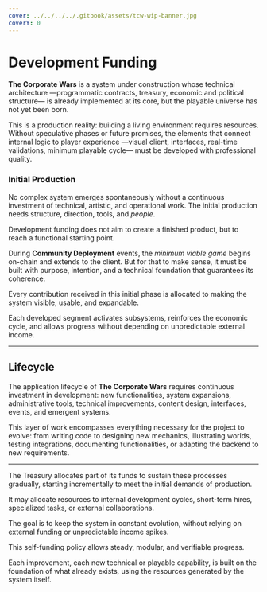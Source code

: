 ```yaml
---
cover: ../../../../.gitbook/assets/tcw-wip-banner.jpg
coverY: 0
---
```


# Development Funding

**The Corporate Wars** is a system under construction whose technical architecture —programmatic contracts, treasury, economic and political structure— is already implemented at its core, but the playable universe has not yet been born.

This is a production reality: building a living environment requires resources. Without speculative phases or future promises, the elements that connect internal logic to player experience —visual client, interfaces, real-time validations, minimum playable cycle— must be developed with professional quality.

### Initial Production

No complex system emerges spontaneously without a continuous investment of technical, artistic, and operational work. The initial production needs structure, direction, tools, and _people_.

Development funding does not aim to create a finished product, but to reach a functional starting point.

During **Community Deployment** events, the _minimum viable game_ begins on-chain and extends to the client. But for that to make sense, it must be built with purpose, intention, and a technical foundation that guarantees its coherence.

Every contribution received in this initial phase is allocated to making the system visible, usable, and expandable.

Each developed segment activates subsystems, reinforces the economic cycle, and allows progress without depending on unpredictable external income.

***

## Lifecycle

The application lifecycle of **The Corporate Wars** requires continuous investment in development: new functionalities, system expansions, administrative tools, technical improvements, content design, interfaces, events, and emergent systems.

This layer of work encompasses everything necessary for the project to evolve: from writing code to designing new mechanics, illustrating worlds, testing integrations, documenting functionalities, or adapting the backend to new requirements.

***

The Treasury allocates part of its funds to sustain these processes gradually, starting incrementally to meet the initial demands of production.

It may allocate resources to internal development cycles, short-term hires, specialized tasks, or external collaborations.

The goal is to keep the system in constant evolution, without relying on external funding or unpredictable income spikes.

This self-funding policy allows steady, modular, and verifiable progress.

Each improvement, each new technical or playable capability, is built on the foundation of what already exists, using the resources generated by the system itself.
